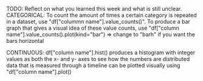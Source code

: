 TODO: Reflect on what you learned this week and what is still unclear.
CATEGORICAL:
To count the amount of times a certain category is repeated in a dataset, use "df["colummn name"].value_counts()".
To produce a bar graph that gives a visual idea of these value counts, use "df["column name"].value_counts().plot(kind="bar") => change to "barh" if you want the bars horizontal

CONTINUOUS:
df["column name"].hist() produces a histogram with integer values as both the x- and y- axes to see how the numbers are distributed
data that is measured through a timeline can be plotted visually using "df["column name"].plot()
